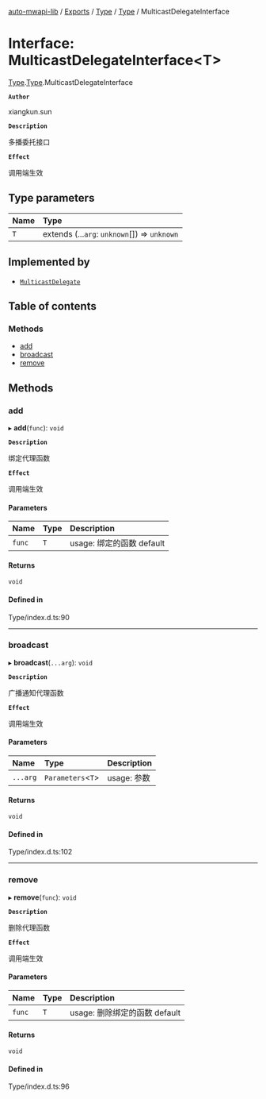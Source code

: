[auto-mwapi-lib](../README.md) / [Exports](../modules.md) / [Type](../modules/Type.md) / [Type](../modules/Type.Type.md) / MulticastDelegateInterface

# Interface: MulticastDelegateInterface<T\>

[Type](../modules/Type.md).[Type](../modules/Type.Type.md).MulticastDelegateInterface

**`Author`**

xiangkun.sun

**`Description`**

多播委托接口

**`Effect`**

调用端生效

## Type parameters

| Name | Type                                         |
| :--- | :------------------------------------------- |
| `T`  | extends (...`arg`: `unknown`[]) => `unknown` |

## Implemented by

- [`MulticastDelegate`](../classes/Type.Type.MulticastDelegate.md)

## Table of contents

### Methods

- [add](Type.Type.MulticastDelegateInterface.md#add)
- [broadcast](Type.Type.MulticastDelegateInterface.md#broadcast)
- [remove](Type.Type.MulticastDelegateInterface.md#remove)

## Methods

### add

▸ **add**(`func`): `void`

**`Description`**

绑定代理函数

**`Effect`**

调用端生效

#### Parameters

| Name   | Type | Description               |
| :----- | :--- | :------------------------ |
| `func` | `T`  | usage: 绑定的函数 default |

#### Returns

`void`

#### Defined in

Type/index.d.ts:90

---

### broadcast

▸ **broadcast**(`...arg`): `void`

**`Description`**

广播通知代理函数

**`Effect`**

调用端生效

#### Parameters

| Name     | Type               | Description |
| :------- | :----------------- | :---------- |
| `...arg` | `Parameters`<`T`\> | usage: 参数 |

#### Returns

`void`

#### Defined in

Type/index.d.ts:102

---

### remove

▸ **remove**(`func`): `void`

**`Description`**

删除代理函数

**`Effect`**

调用端生效

#### Parameters

| Name   | Type | Description                   |
| :----- | :--- | :---------------------------- |
| `func` | `T`  | usage: 删除绑定的函数 default |

#### Returns

`void`

#### Defined in

Type/index.d.ts:96
